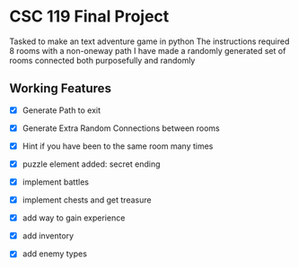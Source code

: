 # CSC 119 Final Project
Tasked to make an text adventure game in python
The instructions required 8 rooms with a non-oneway path
I have made a randomly generated set of rooms connected both purposefully and randomly

## Working Features

- [x] Generate Path to exit
- [x] Generate Extra Random Connections between rooms 
- [x] Hint if you have been to the same room many times
- [x] puzzle element added: secret ending
- [x] implement battles
- [x] implement chests and get treasure
- [x] add way to gain experience
- [x] add inventory
- [x] add enemy types


